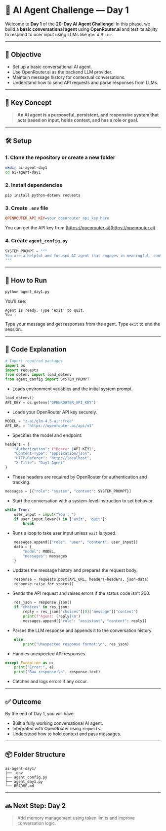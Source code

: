 # 🤖 AI Agent Challenge — Day 1

Welcome to **Day 1** of the **20-Day AI Agent Challenge**!
In this phase, we build a **basic conversational agent** using **OpenRouter.ai** and test its ability to respond to user input using LLMs like `glm-4.5-air`.

---

## 📌 Objective

* Set up a basic conversational AI agent.
* Use OpenRouter.ai as the backend LLM provider.
* Maintain message history for contextual conversations.
* Understand how to send API requests and parse responses from LLMs.

---

## 🧠 Key Concept

> **An AI agent is a purposeful, persistent, and responsive system that acts based on input, holds context, and has a role or goal.**

---

## 🛠️ Setup

### 1. Clone the repository or create a new folder

```bash
mkdir ai-agent-day1
cd ai-agent-day1
```

### 2. Install dependencies

```bash
pip install python-dotenv requests
```

### 3. Create `.env` file

```ini
OPENROUTER_API_KEY=your_openrouter_api_key_here
```

You can get the API key from [https://openrouter.ai](https://openrouter.ai).

### 4. Create `agent_config.py`

```python
SYSTEM_PROMPT = """
You are a helpful and focused AI agent that engages in meaningful, context-aware conversations. Always keep your answers clear and aligned with the user's query.
"""
```

---

## 🚀 How to Run

```bash
python agent_day1.py
```

You'll see:

```
Agent is ready. Type 'exit' to quit.
You :
```

Type your message and get responses from the agent. Type `exit` to end the session.

---

## 𞷽 Code Explanation

```python
# Import required packages
import os
import requests
from dotenv import load_dotenv
from agent_config import SYSTEM_PROMPT
```

* Loads environment variables and the initial system prompt.

```python
load_dotenv()
API_KEY = os.getenv("OPENROUTER_API_KEY")
```

* Loads your OpenRouter API key securely.

```python
MODEL = "z-ai/glm-4.5-air:free"
API_URL = "https://openrouter.ai/api/v1"
```

* Specifies the model and endpoint.

```python
headers = {
    "Authorization": f"Bearer {API_KEY}",
    "Content-Type": "application/json",
    "HTTP-Referer": "http://localhost",
    "X-Title": "Day1-Agent"
}
```

* These headers are required by OpenRouter for authentication and tracking.

```python
messages = [{"role": "system", "content": SYSTEM_PROMPT}]
```

* Start the conversation with a system-level instruction to set behavior.

```python
while True:
    user_input = input("You : ")
    if user_input.lower() in ['exit', 'quit']:
        break
```

* Runs a loop to take user input unless `exit` is typed.

```python
    messages.append({"role": "user", "content": user_input})
    data = {
        "model": MODEL,
        "messages": messages
    }
```

* Updates the message history and prepares the request body.

```python
    response = requests.post(API_URL, headers=headers, json=data)
    response.raise_for_status()
```

* Sends the API request and raises errors if the status code isn’t 200.

```python
    res_json = response.json()
    if "choices" in res_json:
        reply = res_json["choices"][0]["message"]["content"]
        print(f"Agent: {reply}\n")
        messages.append({"role": "assistant", "content": reply})
```

* Parses the LLM response and appends it to the conversation history.

```python
    else:
        print("Unexpected response format:\n", res_json)
```

* Handles unexpected API responses.

```python
except Exception as e:
    print("Error:", e)
    print("Raw response:\n", response.text)
```

* Catches and logs errors if any occur.

---

## ✅ Outcome

By the end of Day 1, you will have:

* Built a fully working conversational AI agent.
* Integrated with OpenRouter using `requests`.
* Understood how to hold context and pass messages.

---

## 📦 Folder Structure

```
ai-agent-day1/
├── .env
├── agent_config.py
├── agent_day1.py
└── README.md
```

---

## 🔜 Next Step: Day 2

> Add memory management using token limits and improve conversation logic.
